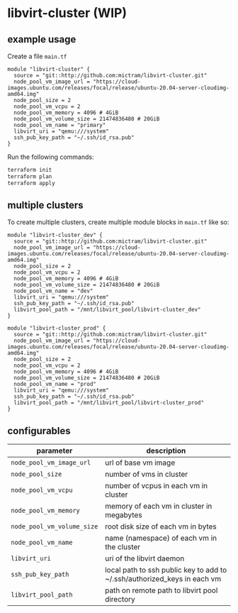 # libvirt-cluster (WIP)

## example usage
Create a file `main.tf`

```
module "libvirt-cluster" {
  source = "git::http://github.com:mictram/libvirt-cluster.git"
  node_pool_vm_image_url = "https://cloud-images.ubuntu.com/releases/focal/release/ubuntu-20.04-server-cloudimg-amd64.img"
  node_pool_size = 2
  node_pool_vm_vcpu = 2
  node_pool_vm_memory = 4096 # 4GiB
  node_pool_vm_volume_size = 21474836480 # 20GiB
  node_pool_vm_name = "primary"
  libvirt_uri = "qemu:///system"
  ssh_pub_key_path = "~/.ssh/id_rsa.pub"
}
```

Run the following commands:
```bash
terraform init
terraform plan
terraform apply
```

## multiple clusters
To create multiple clusters, create multiple module blocks in `main.tf` like so:
```
module "libvirt-cluster_dev" {
  source = "git::http://github.com:mictram/libvirt-cluster.git"
  node_pool_vm_image_url = "https://cloud-images.ubuntu.com/releases/focal/release/ubuntu-20.04-server-cloudimg-amd64.img"
  node_pool_size = 2
  node_pool_vm_vcpu = 2
  node_pool_vm_memory = 4096 # 4GiB
  node_pool_vm_volume_size = 21474836480 # 20GiB
  node_pool_vm_name = "dev"
  libvirt_uri = "qemu:///system"
  ssh_pub_key_path = "~/.ssh/id_rsa.pub"
  libvirt_pool_path = "/mnt/libvirt_pool/libvirt-cluster_dev"
}

module "libvirt-cluster_prod" {
  source = "git::http://github.com:mictram/libvirt-cluster.git"
  node_pool_vm_image_url = "https://cloud-images.ubuntu.com/releases/focal/release/ubuntu-20.04-server-cloudimg-amd64.img"
  node_pool_size = 2
  node_pool_vm_vcpu = 2
  node_pool_vm_memory = 4096 # 4GiB
  node_pool_vm_volume_size = 21474836480 # 20GiB
  node_pool_vm_name = "prod"
  libvirt_uri = "qemu:///system"
  ssh_pub_key_path = "~/.ssh/id_rsa.pub"
  libvirt_pool_path = "/mnt/libvirt_pool/libvirt-cluster_prod"
}
```

## configurables
| parameter | description |
| --- | --- |
| `node_pool_vm_image_url` | url of base vm image |
| `node_pool_size` | number of vms in cluster |
| `node_pool_vm_vcpu` | number of vcpus in each vm in cluster |
| `node_pool_vm_memory` | memory of each vm in cluster in megabytes |
| `node_pool_vm_volume_size` | root disk size of each vm in bytes |
| `node_pool_vm_name` | name (namespace) of each vm in the cluster |
| `libvirt_uri` | uri of the libvirt daemon |
| `ssh_pub_key_path` | local path to ssh public key to add to ~/.ssh/authorized_keys in each vm |
| `libvirt_pool_path` | path on remote path to libvirt pool directory |
